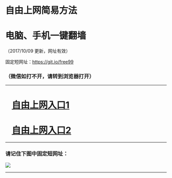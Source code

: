 ﻿# 自由上网简易方法

# 电脑、手机一键翻墙

（2017/10/09 更新，网址有效）

固定短网址：https://git.io/free99

### （微信如打不开，请转到浏览器打开）


***





# &nbsp;&nbsp; <a href="http://ft1154723475.fwq-tz-1001.info/fwqtz01.html?t=100900126266 " target="_blank">自由上网入口1</a>
# &nbsp;&nbsp; <a href="http://ft1354311322.fwq-tz-1002.info/fwqtz02.html?t=100900121239 " target="_blank">自由上网入口2</a>
***

### 请记住下图中固定短网址：

<img src="https://s3-us-west-2.amazonaws.com/fwq-1001/yjfq-20170905okok.png" /> 


***


